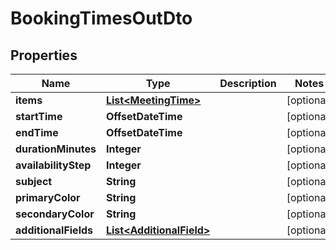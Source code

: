 

# BookingTimesOutDto


## Properties

| Name | Type | Description | Notes |
|------------ | ------------- | ------------- | -------------|
|**items** | [**List&lt;MeetingTime&gt;**](MeetingTime.md) |  |  [optional] |
|**startTime** | **OffsetDateTime** |  |  [optional] |
|**endTime** | **OffsetDateTime** |  |  [optional] |
|**durationMinutes** | **Integer** |  |  [optional] |
|**availabilityStep** | **Integer** |  |  [optional] |
|**subject** | **String** |  |  [optional] |
|**primaryColor** | **String** |  |  [optional] |
|**secondaryColor** | **String** |  |  [optional] |
|**additionalFields** | [**List&lt;AdditionalField&gt;**](AdditionalField.md) |  |  [optional] |



